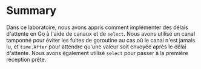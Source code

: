 # Summary

Dans ce laboratoire, nous avons appris comment implémenter des délais d'attente en Go à l'aide de canaux et de `select`. Nous avons utilisé un canal tamponné pour éviter les fuites de goroutine au cas où le canal n'est jamais lu, et `time.After` pour attendre qu'une valeur soit envoyée après le délai d'attente. Nous avons également utilisé `select` pour passer à la première réception prête.
